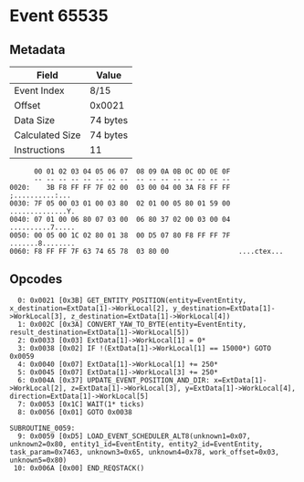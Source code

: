 # Event 65535

## Metadata

| Field           | Value    |
|-----------------|----------|
| Event Index     | 8/15     |
| Offset          | 0x0021   |
| Data Size       | 74 bytes |
| Calculated Size | 74 bytes |
| Instructions    | 11       |

```
      00 01 02 03 04 05 06 07  08 09 0A 0B 0C 0D 0E 0F
      -- -- -- -- -- -- -- --  -- -- -- -- -- -- -- --
0020:    3B F8 FF FF 7F 02 00  03 00 04 00 3A F8 FF FF   ;..........:...
0030: 7F 05 00 03 01 00 03 80  02 01 00 05 80 01 59 00  ..............Y.
0040: 07 01 00 06 80 07 03 00  06 80 37 02 00 03 00 04  ..........7.....
0050: 00 05 00 1C 02 80 01 38  00 D5 07 80 F8 FF FF 7F  .......8........
0060: F8 FF FF 7F 63 74 65 78  03 80 00                 ....ctex...     
```

## Opcodes

```
  0: 0x0021 [0x3B] GET_ENTITY_POSITION(entity=EventEntity, x_destination=ExtData[1]->WorkLocal[2], y_destination=ExtData[1]->WorkLocal[3], z_destination=ExtData[1]->WorkLocal[4])
  1: 0x002C [0x3A] CONVERT_YAW_TO_BYTE(entity=EventEntity, result_destination=ExtData[1]->WorkLocal[5])
  2: 0x0033 [0x03] ExtData[1]->WorkLocal[1] = 0*
  3: 0x0038 [0x02] IF !(ExtData[1]->WorkLocal[1] == 15000*) GOTO 0x0059
  4: 0x0040 [0x07] ExtData[1]->WorkLocal[1] += 250*
  5: 0x0045 [0x07] ExtData[1]->WorkLocal[3] += 250*
  6: 0x004A [0x37] UPDATE_EVENT_POSITION_AND_DIR: x=ExtData[1]->WorkLocal[2], z=ExtData[1]->WorkLocal[3], y=ExtData[1]->WorkLocal[4], direction=ExtData[1]->WorkLocal[5]
  7: 0x0053 [0x1C] WAIT(1* ticks)
  8: 0x0056 [0x01] GOTO 0x0038

SUBROUTINE_0059:
  9: 0x0059 [0xD5] LOAD_EVENT_SCHEDULER_ALT8(unknown1=0x07, unknown2=0x80, entity1_id=EventEntity, entity2_id=EventEntity, task_param=0x7463, unknown3=0x65, unknown4=0x78, work_offset=0x03, unknown5=0x80)
 10: 0x006A [0x00] END_REQSTACK()
```
